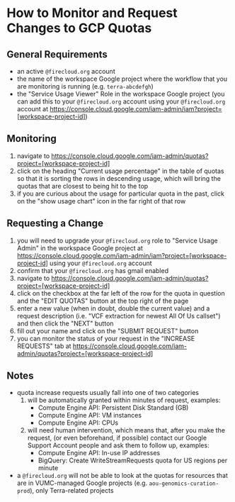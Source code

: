 # How to Monitor and Request Changes to GCP Quotas

## General Requirements

- an active `@firecloud.org` account
- the name of the workspace Google project where the workflow that you are monitoring is running (e.g. `terra-abcdefgh`)
- the "Service Usage Viewer" Role in the workspace Google project (you can add this to your `@firecloud.org` account using your `@firecloud.org` account at https://console.cloud.google.com/iam-admin/iam?project=[workspace-project-id])

## Monitoring

1. navigate to https://console.cloud.google.com/iam-admin/quotas?project=[workspace-project-id]
1. click on the heading "Current usage percentage" in the table of quotas so that it is sorting the rows in descending usage, which will bring the quotas that are closest to being hit to the top
1. if you are curious about the usage for particular quota in the past, click on the "show usage chart" icon in the far right of that row

## Requesting a Change

1. you will need to upgrade your `@firecloud.org` role to "Service Usage Admin" in the workspace Google project at https://console.cloud.google.com/iam-admin/iam?project=[workspace-project-id] using your `@firecloud.org` account
1. confirm that your `@firecloud.org` has gmail enabled
1. navigate to https://console.cloud.google.com/iam-admin/quotas?project=[workspace-project-id]
1. click on the checkbox at the far left of the row for the quota in question and the "EDIT QUOTAS" button at the top right of the page
1. enter a new value (when in doubt, double the current value) and a request description (i.e. "VCF extraction for newest All Of Us callset") and then click the "NEXT" button
1. fill out your name and click on the "SUBMIT REQUEST" button 
1. you can monitor the status of your request in the "INCREASE REQUESTS" tab at https://console.cloud.google.com/iam-admin/quotas?project=[workspace-project-id]

## Notes

- quota increase requests usually fall into one of two categories
  1. will be automatically granted within minutes of request, examples:
     - Compute Engine API: Persistent Disk Standard (GB)
     - Compute Engine API: VM instances
     - Compute Engine API: CPUs
  1. will need human intervention, which means that, after you make the request, (or even beforehand, if possible) contact our Google Support Account people and ask them to follow up, examples:
     - Compute Engine API: In-use IP addresses
     - BigQuery: Create WriteStreamRequests quota for US regions per minute
- a `@firecloud.org` will not be able to look at the quotas for resources that are in VUMC-managed Google projects (e.g. `aou-genomics-curation-prod`), only Terra-related projects
